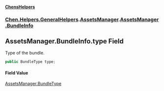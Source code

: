 #### [ChensHelpers](./index 'index')
### [Chen.Helpers.GeneralHelpers](./Chen-Helpers-GeneralHelpers 'Chen.Helpers.GeneralHelpers').[AssetsManager](./Chen-Helpers-GeneralHelpers-AssetsManager 'Chen.Helpers.GeneralHelpers.AssetsManager').[AssetsManager.BundleInfo](./Chen-Helpers-GeneralHelpers-AssetsManager-BundleInfo 'Chen.Helpers.GeneralHelpers.AssetsManager.BundleInfo')
## AssetsManager.BundleInfo.type Field
Type of the bundle.  
```csharp
public BundleType type;
```
#### Field Value
[AssetsManager.BundleType](./Chen-Helpers-GeneralHelpers-AssetsManager-BundleType 'Chen.Helpers.GeneralHelpers.AssetsManager.BundleType')  
